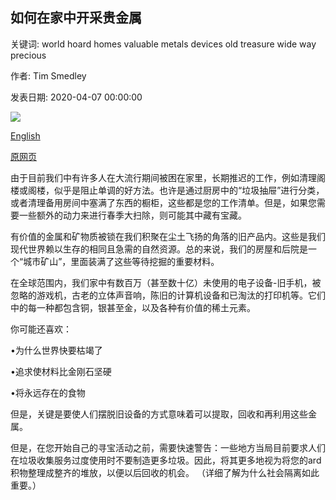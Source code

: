 ## 如何在家中开采贵金属

关键词: world hoard homes valuable metals devices old treasure wide way precious

作者: Tim Smedley

发表日期: 2020-04-07 00:00:00

![](https://ichef.bbci.co.uk/wwfeatures/live/624_351/images/live/p0/88/x0/p088x057.jpg)

[English](How%20to%20mine%20precious%20metals%20in%20your%20home.md)

[原网页](https://www.bbc.com/future/article/20200407-urban-mining-how-your-home-may-be-a-gold-mine)

由于目前我们中有许多人在大流行期间被困在家里，长期推迟的工作，例如清理阁楼或阁楼，似乎是阻止单调的好方法。也许是通过厨房中的“垃圾抽屉”进行分类，或者清理备用房间中塞满了东西的橱柜，这些都是您的工作清单。但是，如果您需要一些额外的动力来进行春季大扫除，则可能其中藏有宝藏。

有价值的金属和矿物质被锁在我们积聚在尘土飞扬的角落的旧产品内。这些是我们现代世界赖以生存的相同且急需的自然资源。总的来说，我们的房屋和后院是一个“城市矿山”，里面装满了这些等待挖掘的重要材料。

在全球范围内，我们家中有数百万（甚至数十亿）未使用的电子设备-旧手机，被忽略的游戏机，古老的立体声音响，陈旧的计算机设备和已淘汰的打印机等。它们中的每一种都包含铜，银甚至金，以及各种有价值的稀土元素。

你可能还喜欢：

•为什么世界快要枯竭了

•追求使材料比金刚石坚硬

•将永远存在的食物

但是，关键是要使人们摆脱旧设备的方式意味着可以提取，回收和再利用这些金属。

但是，在您开始自己的寻宝活动之前，需要快速警告：一些地方当局目前要求人们在垃圾收集服务过度使用时不要制造更多垃圾。因此，将其更多地视为将您的ard积物整理成整齐的堆放，以便以后回收的机会。 （详细了解为什么社会隔离如此重要。）